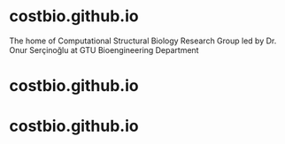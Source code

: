 # costbio.github.io
The home of Computational Structural Biology Research Group led by Dr. Onur Serçinoğlu at GTU Bioengineering Department
# costbio.github.io
# costbio.github.io
